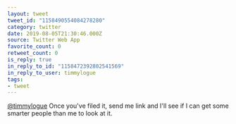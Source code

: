 ```yaml
---
layout: tweet
tweet_id: "1158490554084278280"
category: twitter
date: 2019-08-05T21:30:46.000Z
source: Twitter Web App
favorite_count: 0
retweet_count: 0
is_reply: true
in_reply_to_id: "1158472392802541569"
in_reply_to_user: timmylogue
tags:
- tweet
---
```


[@timmylogue](https://twitter.com/@timmylogue) Once you've filed it, send me link and I'll see if I can get some smarter people than me to look at it.
